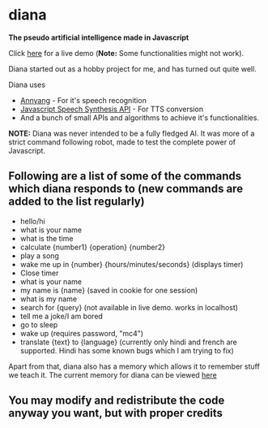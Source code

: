 # diana
__The pseudo artificial intelligence made in Javascript__

Click [here](http://dbater.net/projects/diana/) for a live demo (__Note:__ Some functionalities might not work).

Diana started out as a hobby project for me, and has turned out quite well.

Diana uses 
- [Annyang](https://www.talater.com/annyang/) - For it's speech recognition
- [Javascript Speech Synthesis API](https://developers.google.com/web/updates/2014/01/Web-apps-that-talk-Introduction-to-the-Speech-Synthesis-API) - For TTS conversion
- And a bunch of small APIs and algorithms to achieve it's functionalities.

__NOTE:__ Diana was never intended to be a fully fledged AI. It was more of a strict command following robot, made to test the complete power of Javascript.

## Following are a list of some of the commands which diana responds to (new commands are added to the list regularly)

- hello/hi
- what is your name
- what is the time
- calculate {number1} {operation} {number2}
- play a song
- wake me up in {number} {hours/minutes/seconds} (displays timer)
- Close timer
- what is your name
- my name is {name} (saved in cookie for one session)
- what is my name
- search for {query} (not available in live demo. works in localhost)
- tell me a joke/I am bored
- go to sleep
- wake up (requires password, "mc4")
- translate {text} to {language} (currently only hindi and french are supported. Hindi has some known bugs which I am trying to fix)


Apart from that, diana also has a memory which allows it to remember stuff we teach it. The current memory for diana can be viewed [here](http://dbater.net/projects/diana/memory.txt)

## You may modify and redistribute the code anyway you want, but with proper credits
